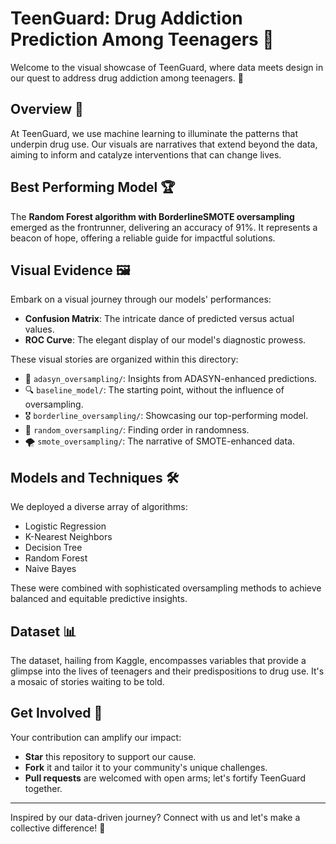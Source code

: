# TeenGuard: Drug Addiction Prediction Among Teenagers 🌿

Welcome to the visual showcase of TeenGuard, where data meets design in our quest to address drug addiction among teenagers. 🚀

## Overview 📝

At TeenGuard, we use machine learning to illuminate the patterns that underpin drug use. Our visuals are narratives that extend beyond the data, aiming to inform and catalyze interventions that can change lives.

## Best Performing Model 🏆

The **Random Forest algorithm with BorderlineSMOTE oversampling** emerged as the frontrunner, delivering an accuracy of 91%. It represents a beacon of hope, offering a reliable guide for impactful solutions.

## Visual Evidence 🖼

Embark on a visual journey through our models' performances:

- **Confusion Matrix**: The intricate dance of predicted versus actual values.
- **ROC Curve**: The elegant display of our model's diagnostic prowess.

These visual stories are organized within this directory:

- 🧬 `adasyn_oversampling/`: Insights from ADASYN-enhanced predictions.
- 🔍 `baseline_model/`: The starting point, without the influence of oversampling.
- 🎖 `borderline_oversampling/`: Showcasing our top-performing model.
- 🎲 `random_oversampling/`: Finding order in randomness.
- 🌪 `smote_oversampling/`: The narrative of SMOTE-enhanced data.

## Models and Techniques 🛠

We deployed a diverse array of algorithms:

- Logistic Regression
- K-Nearest Neighbors
- Decision Tree
- Random Forest
- Naive Bayes

These were combined with sophisticated oversampling methods to achieve balanced and equitable predictive insights.

## Dataset 📊

The dataset, hailing from Kaggle, encompasses variables that provide a glimpse into the lives of teenagers and their predispositions to drug use. It's a mosaic of stories waiting to be told.

## Get Involved 👐

Your contribution can amplify our impact:

- **Star** this repository to support our cause.
- **Fork** it and tailor it to your community's unique challenges.
- **Pull requests** are welcomed with open arms; let's fortify TeenGuard together.

---

Inspired by our data-driven journey? Connect with us and let's make a collective difference! 🌟
